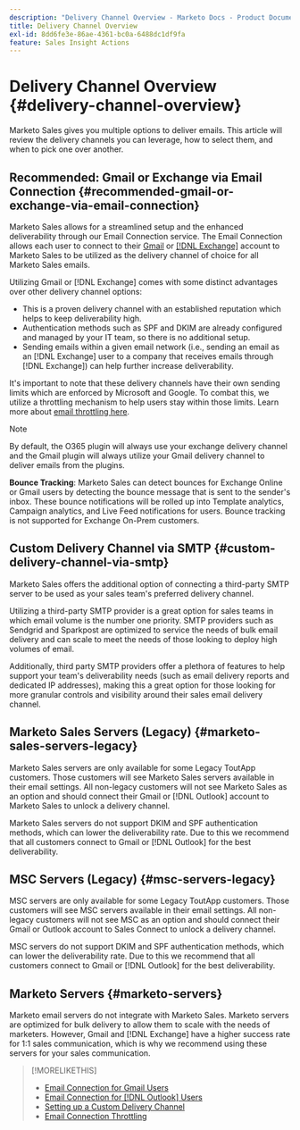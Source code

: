 ```yaml
---
description: "Delivery Channel Overview - Marketo Docs - Product Documentation"
title: Delivery Channel Overview
exl-id: 8dd6fe3e-86ae-4361-bc0a-6488dc1df9fa
feature: Sales Insight Actions
---
```

# Delivery Channel Overview {#delivery-channel-overview}

Marketo Sales gives you multiple options to deliver emails. This article will review the delivery channels you can leverage, how to select them, and when to pick one over another.

## Recommended: Gmail or Exchange via Email Connection {#recommended-gmail-or-exchange-via-email-connection}

Marketo Sales allows for a streamlined setup and the enhanced deliverability through our Email Connection service. The Email Connection allows each user to connect to their [Gmail](/help/marketo/product-docs/marketo-sales-connect/email-plugins/gmail/email-connection-for-gmail-users.md) or [[!DNL Exchange]](/help/marketo/product-docs/marketo-sales-connect/email-plugins/msc-for-outlook/email-connection-for-outlook-users.md) account to Marketo Sales to be utilized as the delivery channel of choice for all Marketo Sales emails.

Utilizing Gmail or [!DNL Exchange] comes with some distinct advantages over other delivery channel options:

* This is a proven delivery channel with an established reputation which helps to keep deliverability high.
* Authentication methods such as SPF and DKIM are already configured and managed by your IT team, so there is no additional setup.
* Sending emails within a given email network (i.e., sending an email as an [!DNL Exchange] user to a company that receives emails through [!DNL Exchange]) can help further increase deliverability.

It's important to note that these delivery channels have their own sending limits which are enforced by Microsoft and Google. To combat this, we utilize a throttling mechanism to help users stay within those limits. Learn more about [email throttling here](/help/marketo/product-docs/marketo-sales-connect/email/email-delivery/email-connection-throttling.md).

>[!NOTE]
>
>By default, the O365 plugin will always use your exchange delivery channel and the Gmail plugin will always utilize your Gmail delivery channel to deliver emails from the plugins.

**Bounce Tracking**: Marketo Sales can detect bounces for Exchange Online or Gmail users by detecting the bounce message that is sent to the sender's inbox. These bounce notifications will be rolled up into Template analytics, Campaign analytics, and Live Feed notifications for users. Bounce tracking is not supported for Exchange On-Prem customers.

## Custom Delivery Channel via SMTP {#custom-delivery-channel-via-smtp}

Marketo Sales offers the additional option of connecting a third-party SMTP server to be used as your sales team's preferred delivery channel.

Utilizing a third-party SMTP provider is a great option for sales teams in which email volume is the number one priority. SMTP providers such as Sendgrid and Sparkpost are optimized to service the needs of bulk email delivery and can scale to meet the needs of those looking to deploy high volumes of email.

Additionally, third party SMTP providers offer a plethora of features to help support your team's deliverability needs (such as email delivery reports and dedicated IP addresses), making this a great option for those looking for more granular controls and visibility around their sales email delivery channel.

## Marketo Sales Servers (Legacy) {#marketo-sales-servers-legacy}

Marketo Sales servers are only available for some Legacy ToutApp customers. Those customers will see Marketo Sales servers available in their email settings. All non-legacy customers will not see Marketo Sales as an option and should connect their Gmail or [!DNL Outlook] account to Marketo Sales to unlock a delivery channel.

Marketo Sales servers do not support DKIM and SPF authentication methods, which can lower the deliverability rate. Due to this we recommend that all customers connect to Gmail or [!DNL Outlook] for the best deliverability.

## MSC Servers (Legacy) {#msc-servers-legacy}

MSC servers are only available for some Legacy ToutApp customers. Those customers will see MSC servers available in their email settings. All non-legacy customers will not see MSC as an option and should connect their Gmail or Outlook account to Sales Connect to unlock a delivery channel.

MSC servers do not support DKIM and SPF authentication methods, which can lower the deliverability rate. Due to this we recommend that all customers connect to Gmail or [!DNL Outlook] for the best deliverability.

## Marketo Servers {#marketo-servers}

Marketo email servers do not integrate with Marketo Sales. Marketo servers are optimized for bulk delivery to allow them to scale with the needs of marketers. However, Gmail and [!DNL Exchange] have a higher success rate for 1:1 sales communication, which is why we recommend using these servers for your sales communication.

>[!MORELIKETHIS]
>
>* [Email Connection for Gmail Users](/help/marketo/product-docs/marketo-sales-connect/email-plugins/gmail/email-connection-for-gmail-users.md)
>* [Email Connection for [!DNL Outlook] Users](/help/marketo/product-docs/marketo-sales-connect/email-plugins/msc-for-outlook/email-connection-for-outlook-users.md)
>* [Setting up a Custom Delivery Channel](/help/marketo/product-docs/marketo-sales-connect/email/email-delivery/setting-up-a-custom-delivery-channel.md)
>* [Email Connection Throttling](/help/marketo/product-docs/marketo-sales-connect/email/email-delivery/email-connection-throttling.md)
